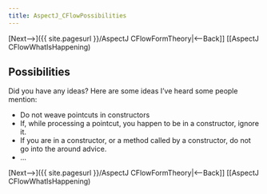 ```yaml
---
title: AspectJ_CFlowPossibilities
---
```

[Next-->]({{ site.pagesurl }}/AspectJ CFlowFormTheory|<--Back]] [[AspectJ CFlowWhatIsHappening)

## Possibilities
Did you have any ideas? Here are some ideas I’ve heard some people mention:
* Do not weave pointcuts in constructors
* If, while processing a pointcut, you happen to be in a constructor, ignore it.
* If you are in a constructor, or a method called by a constructor, do not go into the around advice.
* ... 

[Next-->]({{ site.pagesurl }}/AspectJ CFlowFormTheory|<--Back]] [[AspectJ CFlowWhatIsHappening)